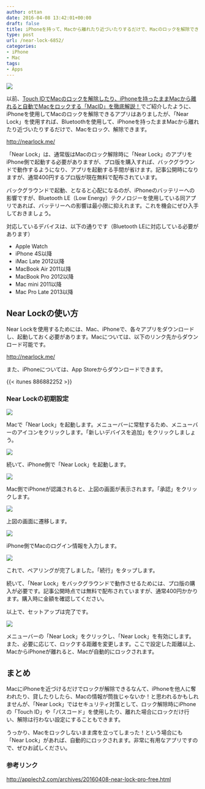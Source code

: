 ```yaml
---
author: ottan
date: 2016-04-08 13:42:01+00:00
draft: false
title: iPhoneを持って、Macから離れたり近づいたりするだけで、Macのロックを解除できるアプリ「Near Lock」
type: post
url: /near-lock-6852/
categories:
- iPhone
- Mac
tags:
- Apps
---
```


![](/images/2016/04/160423-571b59b9d0608-1.png)






以前、[Touch IDでMacのロックを解除したり、iPhoneを持ったままMacから離れると自動でMacをロックする「MacID」を徹底解説！](/touch-id-maced-1067/)でご紹介したように、iPhoneを使用してMacのロックを解除できるアプリはありましたが、「Near Lock」を使用すれば、Bluetoothを使用して、iPhoneを持ったままMacから離れたり近づいたりするだけで、Macをロック、解除できます。



http://nearlock.me/



「Near Lock」は、通常版はMacのロック解除時に「Near Lock」のアプリをiPhone側で起動する必要がありますが、プロ版を購入すれば、バックグラウンドで動作するようになり、アプリを起動する手間が省けます。記事公開時になりますが、通常400円するプロ版が現在無料で配布されています。





バックグラウンドで起動、となると心配になるのが、iPhoneのバッテリーへの影響ですが、Bluetooth LE（Low Energy）テクノロジーを使用している同アプリであれば、バッテリーへの影響は最小限に抑えれます。これを機会にぜひ入手しておきましょう。





対応しているデバイスは、以下の通りです（Bluetooth LEに対応している必要があります）






  * Apple Watch
  * iPhone 4S以降
  * iMac Late 2012以降
  * MacBook Air 2011以降
  * MacBook Pro 2012以降
  * Mac mini 2011以降
  * Mac Pro Late 2013以降




## Near Lockの使い方





Near Lockを使用するためには、Mac、iPhoneで、各々アプリをダウンロードし、起動しておく必要があります。Macについては、以下のリンク先からダウンロード可能です。



http://nearlock.me/



また、iPhoneについては、App Storeからダウンロードできます。



{{< itunes 886882252 >}}



### Near Lockの初期設定





![](/images/2016/04/160423-571b59bdd0a25-1.png)






Macで「Near Lock」を起動します。メニューバーに常駐するため、メニューバーのアイコンをクリックします。「新しいデバイスを追加」をクリックしましょう。





![](/images/2016/04/160423-571b59bf83fac-1.png)






続いて、iPhone側で「Near Lock」を起動します。





![](/images/2016/04/160423-571b59cc031c6-1.png)






Mac側でiPhoneが認識されると、上図の画面が表示されます。「承認」をクリックします。





![](/images/2016/04/160423-571b59f044e5b-1.png)






上図の画面に遷移します。





![](/images/2016/04/160423-571b5a0c8f349-1.png)






iPhone側でMacのログイン情報を入力します。





![](/images/2016/04/160423-571b5a1a1c41b.png)






これで、ペアリングが完了しました。「続行」をタップします。





続いて、「Near Lock」をバックグラウンドで動作させるためには、プロ版の購入が必要です。記事公開時点では無料で配布されていますが、通常400円かかります。購入時に金額を確認してください。





以上で、セットアップは完了です。





![](/images/2016/04/160423-571b5a233faf5.png)






メニューバーの「Near Lock」をクリックし、「Near Lock」を有効にします。また、必要に応じて、ロックする距離を変更します。ここで設定した距離以上、MacからiPhoneが離れると、Macが自動的にロックされます。





## まとめ





MacにiPhoneを近づけるだけでロックが解除できるなんて、iPhoneを他人に奪われたり、貸したりしたら、Macの情報が筒抜じゃないか！と思われるかもしれませんが、「Near Lock」ではセキュリティ対策として、ロック解除時にiPhoneの「Touch ID」や「パスコード」を使用したり、離れた場合にロックだけ行い、解除は行わない設定にすることもできます。





うっかり、Macをロックしないまま席を立ってしまった！という場合にも「Near Lock」があれば、自動的にロックされます。非常に有用なアプリですので、ぜひお試しください。





### 参考リンク



http://applech2.com/archives/20160408-near-lock-pro-free.html
